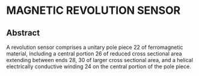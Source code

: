 # MAGNETIC REVOLUTION SENSOR

## Abstract
A revolution sensor comprises a unitary pole piece 22 of ferromagnetic material, including a central portion 26 of reduced cross sectional area extending between ends 28, 30 of larger cross sectional area, and a helical electrically conductive winding 24 on the central portion of the pole piece.